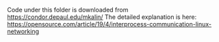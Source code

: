 Code under this folder is downloaded from https://condor.depaul.edu/mkalin/
The detailed explanation is here: https://opensource.com/article/19/4/interprocess-communication-linux-networking
